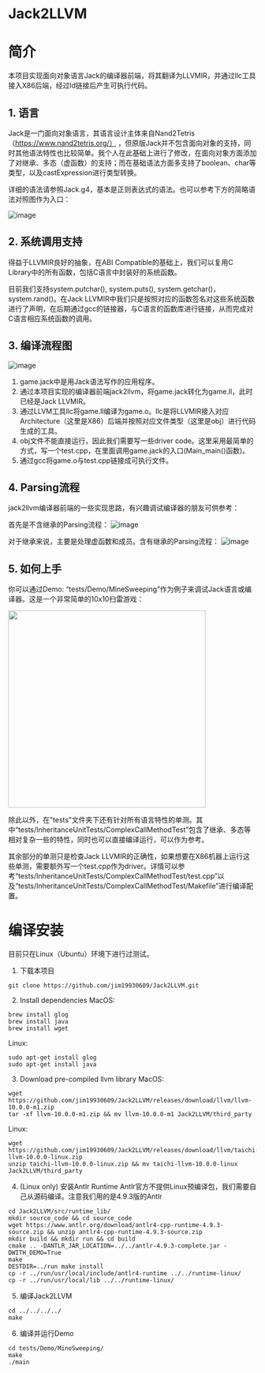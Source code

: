 # Jack2LLVM

# 简介
本项目实现面向对象语言Jack的编译器前端，将其翻译为LLVMIR，并通过llc工具接入X86后端，经过ld链接后产生可执行代码。

## 1. 语言
Jack是一门面向对象语言，其语言设计主体来自Nand2Tetris（https://www.nand2tetris.org/） ，但原版Jack并不包含面向对象的支持，同时其他语法特性也比较简单。我个人在此基础上进行了修改，在面向对象方面添加了对继承、多态（虚函数）的支持；而在基础语法方面多支持了boolean、char等类型，以及castExpression进行类型转换。

详细的语法请参照Jack.g4，基本是正则表达式的语法。也可以参考下方的简略语法对照图作为入口：

![image](https://user-images.githubusercontent.com/22334008/152664632-80987b82-80ba-4bc4-8aba-5d87a10d450e.png)

## 2. 系统调用支持
得益于LLVMIR良好的抽象，在ABI Compatible的基础上，我们可以复用C Library中的所有函数，包括C语言中封装好的系统函数。

目前我们支持system.putchar(), system.puts(), system.getchar()，system.rand()。在Jack LLVMIR中我们只是按照对应的函数签名对这些系统函数进行了声明，在后期通过gcc的链接器，与C语言的函数库进行链接，从而完成对C语言相应系统函数的调用。

## 3. 编译流程图

![image](https://user-images.githubusercontent.com/22334008/152664979-2e8df4d9-d4cb-4d6b-9566-dcffeac57625.png)

1. game.jack中是用Jack语法写作的应用程序。
2. 通过本项目实现的编译器前端jack2llvm，将game.jack转化为game.ll，此时已经是Jack LLVMIR。
3. 通过LLVM工具llc将game.ll编译为game.o。llc是将LLVMIR接入对应Architecture（这里是X86）后端并按照对应文件类型（这里是obj）进行代码生成的工具。
4. obj文件不能直接运行，因此我们需要写一些driver code。这里采用最简单的方式，写一个test.cpp，在里面调用game.jack的入口(Main_main()函数)。
5. 通过gcc将game.o与test.cpp链接成可执行文件。

## 4. Parsing流程
jack2llvm编译器前端的一些实现思路，有兴趣调试编译器的朋友可供参考：

首先是不含继承的Parsing流程：
![image](https://user-images.githubusercontent.com/22334008/152665099-0b98a07c-16ab-4409-b791-b34cb0c8cf75.png)

对于继承来说，主要是处理虚函数和成员。含有继承的Parsing流程：
![image](https://user-images.githubusercontent.com/22334008/152665111-bc36a64d-5be4-4ea3-92a7-152eeb92b0de.png)

## 5. 如何上手
你可以通过Demo: “tests/Demo/MineSweeping”作为例子来调试Jack语言或编译器。这是一个非常简单的10x10扫雷游戏：

<img src="https://user-images.githubusercontent.com/22334008/152664844-916f8a15-0e6f-4d2e-b0d0-0b18ab13b8ff.gif" width="400">

除此以外，在"tests"文件夹下还有针对所有语言特性的单测。其中“tests/InheritanceUnitTests/ComplexCallMethodTest”包含了继承、多态等相对复杂一些的特性，同时也可以直接编译运行，可以作为参考。

其余部分的单测只是检查Jack LLVMIR的正确性，如果想要在X86机器上运行这些单测，需要额外写一个test.cpp作为driver。详情可以参考“tests/InheritanceUnitTests/ComplexCallMethodTest/test.cpp”以及“tests/InheritanceUnitTests/ComplexCallMethodTest/Makefile”进行编译配置。

# 编译安装
目前只在Linux（Ubuntu）环境下进行过测试。
1. 下载本项目
```
git clone https://github.com/jim19930609/Jack2LLVM.git
```

2. Install dependencies
MacOS:
```
brew install glog
brew install java
brew install wget
```

Linux:
```
sudo apt-get install glog
sudo apt-get install java
```

3. Download pre-compiled llvm library
MacOS:
```
wget https://github.com/jim19930609/Jack2LLVM/releases/download/llvm/llvm-10.0.0-m1.zip
tar -xf llvm-10.0.0-m1.zip && mv llvm-10.0.0-m1 Jack2LLVM/third_party
```

Linux:
```
wget https://github.com/jim19930609/Jack2LLVM/releases/download/llvm/taichi-llvm-10.0.0-linux.zip
unzip taichi-llvm-10.0.0-linux.zip && mv taichi-llvm-10.0.0-linux Jack2LLVM/third_party
```

4. (Linux only) 安装Antlr Runtime
Antlr官方不提供Linux预编译包，我们需要自己从源码编译。注意我们用的是4.9.3版的Antlr
```
cd Jack2LLVM/src/runtime_lib/
mkdir source_code && cd source_code
wget https://www.antlr.org/download/antlr4-cpp-runtime-4.9.3-source.zip && unzip antlr4-cpp-runtime-4.9.3-source.zip
mkdir build && mkdir run && cd build
cmake .. -DANTLR_JAR_LOCATION=../../antlr-4.9.3-complete.jar -DWITH_DEMO=True
make
DESTDIR=../run make install
cp -r ../run/usr/local/include/antlr4-runtime ../../runtime-linux/
cp -r ../run/usr/local/lib ../../runtime-linux/
```

5. 编译Jack2LLVM
```
cd ../../../../
make
```

6. 编译并运行Demo
```
cd tests/Demo/MineSweeping/
make
./main
```
